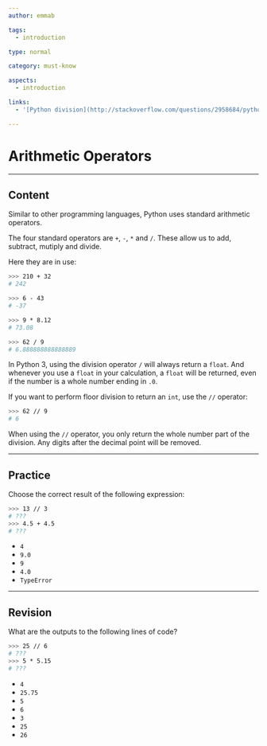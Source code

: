 ```yaml
---
author: emmab

tags:
  - introduction

type: normal

category: must-know

aspects:
  - introduction

links:
  - '[Python division](http://stackoverflow.com/questions/2958684/python-division){website}'

---
```


# Arithmetic Operators

---
## Content

Similar to other programming languages, Python uses standard arithmetic operators.

The four standard operators are `+`, `-`, `*` and `/`. These allow us to add, subtract, mutiply and divide.

Here they are in use:

```bash
>>> 210 + 32
# 242

>>> 6 - 43
# -37

>>> 9 * 8.12
# 73.08

>>> 62 / 9
# 6.888888888888889
```

In Python 3, using the division operator `/` will always return a `float`. And whenever you use a `float` in your calculation, a `float` will be returned, even if the number is a whole number ending in `.0`.

If you want to perform floor division to return an `int`, use the `//` operator:

```bash
>>> 62 // 9
# 6
```

When using the `//` operator, you only return the whole number part of the division. Any digits after the decimal point will be removed.

---
## Practice

Choose the correct result of the following expression:

```bash
>>> 13 // 3 
# ???
>>> 4.5 + 4.5 
# ???
```

* `4`
* `9.0`
* `9`
* `4.0`
* `TypeError`

---
## Revision

What are the outputs to the following lines of code?

```bash
>>> 25 // 6 
# ???
>>> 5 * 5.15 
# ???
```


* `4`
* `25.75`
* `5`
* `6`
* `3`
* `25`
* `26`